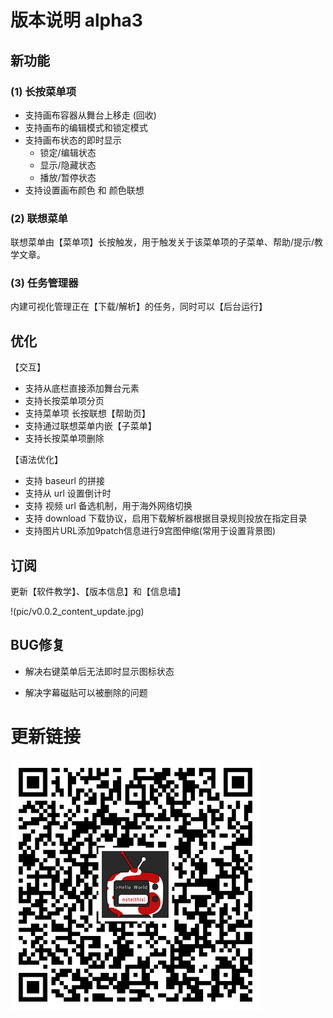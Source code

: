 # 版本说明 alpha3

## 新功能

### (1) 长按菜单项

- 支持画布容器从舞台上移走 (回收)
- 支持画布的编辑模式和锁定模式
- 支持画布状态的即时显示
  - 锁定/编辑状态
  - 显示/隐藏状态
  - 播放/暂停状态
-  支持设置画布颜色 和 颜色联想

### (2) 联想菜单

联想菜单由【菜单项】长按触发，用于触发关于该菜单项的子菜单、帮助/提示/教学文章。

### (3) 任务管理器

内建可视化管理正在【下载/解析】的任务，同时可以【后台运行】

## 优化

【交互】

- 支持从底栏直接添加舞台元素
- 支持长按菜单项分页
- 支持菜单项 长按联想【帮助页】
- 支持通过联想菜单内嵌【子菜单】
- 支持长按菜单项删除

【语法优化】

- 支持 baseurl 的拼接
- 支持从 url 设置倒计时
- 支持 视频 url 备选机制，用于海外网络切换
- 支持 download 下载协议，启用下载解析器根据目录规则投放在指定目录
- 支持图片URL添加9patch信息进行9宫图伸缩(常用于设置背景图)

## 订阅

更新【软件教学】、【版本信息】和【信息墙】

!(pic/v0.0.2_content_update.jpg)

## BUG修复

- 解决右键菜单后无法即时显示图标状态

- 解决字幕磁贴可以被删除的问题



# 更新链接

![download://alpha-app-download.oss-cn-beijing.aliyuncs.com/operator/2020-10-01/app-arm64-v8a-release.apk](../qrcode/apk-download.png)